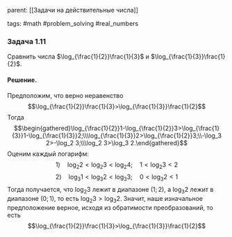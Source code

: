parent: [[Задачи на действительные числа]]

tags: #math #problem_solving #real_numbers 

### Задача 1.11

Сравнить числа $\log_{\frac{1}{2}}\frac{1}{3}$ и $\log_{\frac{1}{3}}\frac{1}{2}$.
#### Решение.

Предположим, что верно неравенство$$\log_{\frac{1}{2}}\frac{1}{3}>\log_{\frac{1}{3}}\frac{1}{2}$$Тогда$$\begin{gathered}\log_{\frac{1}{2}}1-\log_{\frac{1}{2}}3>\log_{\frac{1}{3}}1-\log_{\frac{1}{3}}2;\\\log_{\frac{1}{3}}2>\log_{\frac{1}{2}}3;\\-\log_3 2>-\log_2 3;\\\log_2 3>\log_3 2.\end{gathered}$$Оценим каждый логарифм:$$1)\quad\log_2 2<\log_2 3<\log_2 4;\quad1<\log_2 3<2$$$$2)\quad\log_3 1<\log_3 2<\log_3 3;\quad0<\log_3 2<1$$Тогда получается, что $\log_2 3$ лежит в диапазоне $(1;2)$, а $\log_3 2$ лежит в диапазоне $(0;1)$, то есть $\log_2 3>\log_3 2$. Значит, наше изначальное предположение верное, исходя из обратимости преобразований, то есть$$\log_{\frac{1}{2}}\frac{1}{3}>\log_{\frac{1}{3}}\frac{1}{2}$$
